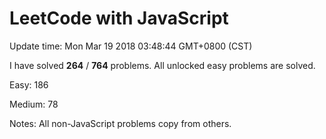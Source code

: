 # LeetCode with JavaScript

Update time: Mon Mar 19 2018 03:48:44 GMT+0800 (CST)

I have solved **264** / **764** problems. All unlocked easy problems are solved.

Easy: 186

Medium: 78

Notes: All non-JavaScript problems copy from others.